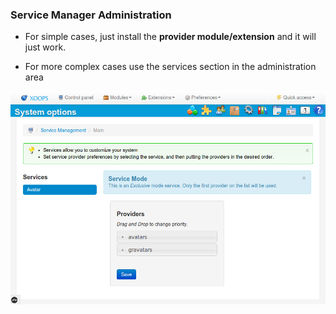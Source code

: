 ### Service Manager Administration

* For simple cases, just install the **provider module/extension** and it will just work.

* For more complex cases use the services section in the administration area

![](../assets/servicemanager003.png)






